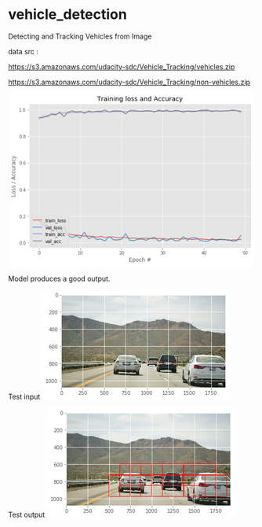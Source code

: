 # vehicle_detection

Detecting and Tracking Vehicles from Image


data src : 

https://s3.amazonaws.com/udacity-sdc/Vehicle_Tracking/vehicles.zip

https://s3.amazonaws.com/udacity-sdc/Vehicle_Tracking/non-vehicles.zip


![Screenshot](download.png)

Model produces a good output.

Test input
![Screenshot](input.png)

Test output
![Screenshot](output.png)
